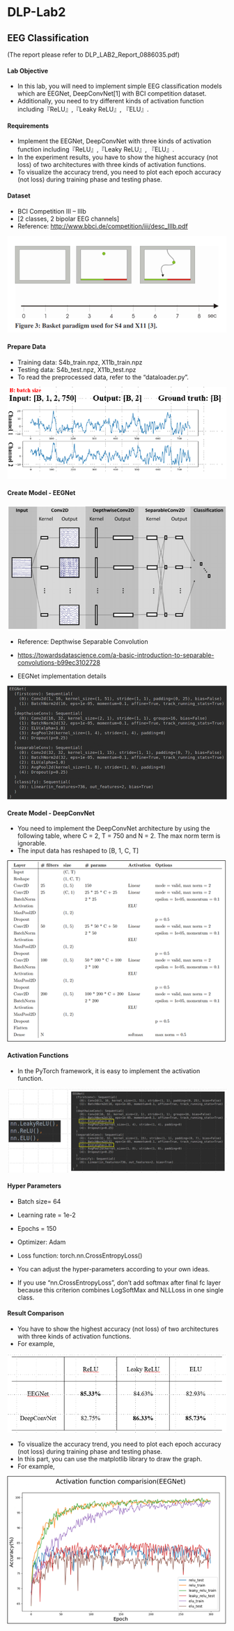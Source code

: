# DLP-Lab2
## EEG Classification
(The report please refer to DLP_LAB2_Report_0886035.pdf) 

#### Lab Objective
* In this lab, you will need to implement simple EEG classification models which are EEGNet, DeepConvNet[1] with BCI competition dataset. 
* Additionally, you need to try different kinds of activation function including『ReLU』,『Leaky ReLU』, 『ELU』.

#### Requirements
* Implement the EEGNet, DeepConvNet with three kinds of activation function including『ReLU』,『Leaky ReLU』, 『ELU』.
* In the experiment results, you have to show the highest accuracy (not loss) of two architectures with three kinds of activation functions.
* To visualize the accuracy trend, you need to plot each epoch accuracy (not loss) during training phase and testing phase.

#### Dataset
* BCI Competition III – IIIb
* [2 classes, 2 bipolar EEG channels]
* Reference: http://www.bbci.de/competition/iii/desc_IIIb.pdf

![Dataset](/picture/dataset.png "Dataset")

#### Prepare Data
* Training data: S4b_train.npz, X11b_train.npz
* Testing data: S4b_test.npz, X11b_test.npz
* To read the preprocessed data, refer to the “dataloader.py”.

![Prepare Data](/picture/prepare_data.png "Prepare Data")

#### Create Model - EEGNet

![EEGNet](/picture/EEGNet.png "EEGNet")
* Reference: Depthwise Separable Convolution
* https://towardsdatascience.com/a-basic-introduction-to-separable-convolutions-b99ec3102728

* EEGNet implementation details

![EEGNet implementation details](/picture/EEGNet_imp_details.png "EEGNet implementation details")

#### Create Model - DeepConvNet
* You need to implement the DeepConvNet architecture by using the following table, where C = 2, T = 750 and N = 2. The max norm term is ignorable.
* The input data has reshaped to [B, 1, C, T]

![DeepConvNet](/picture/DeepConvNet.png "DeepConvNet")

#### Activation Functions
* In the PyTorch framework, it is easy to implement the activation function.

![Activation Functions](/picture/activation_functions.png "Activation Functions")

#### Hyper Parameters
* Batch size= 64        
* Learning rate = 1e-2        
* Epochs = 150
* Optimizer: Adam      
* Loss function: torch.nn.CrossEntropyLoss()

* You can adjust the hyper-parameters according to your own ideas.

* If you use “nn.CrossEntropyLoss”, don’t add softmax after final fc layer because this criterion combines LogSoftMax and NLLLoss in one single class.

#### Result Comparison
* You have to show the highest accuracy (not loss) of two architectures with three kinds of activation functions.
* For example,

![Result Comparison](/picture/result_comparison.png "Result Comparison")
* To visualize the accuracy trend, you need to plot each epoch accuracy (not loss) during training phase and testing phase.
* In this part, you can use the matplotlib library to draw the graph. 
* For example,

![Result Comparison - Chart](/picture/result_comparison2.png "Result Comparison - Chart")



